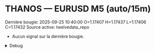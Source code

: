 # THANOS — EURUSD M5 (auto/15m)
Dernière bougie: 2025-09-25 10:40:00  O=1.17407  H=1.17437  L=1.17406  C=1.17432
Source active: twelvedata_repo

- Aucun signal sur la dernière bougie.

<details><summary>Debug</summary>

- TD_API_KEY manquant.

</details>
